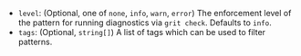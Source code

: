 - `level`: (Optional, one of `none`, `info`, `warn`, `error`) The enforcement level of the pattern for running diagnostics via `grit check`. Defaults to `info`.
- `tags`: (Optional, `string[]`) A list of tags which can be used to filter patterns.
